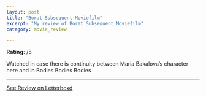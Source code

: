 ```yaml
---
layout: post
title: "Borat Subsequent Moviefilm"
excerpt: "My review of Borat Subsequent Moviefilm"
category: movie_review

---
```


**Rating:** /5

Watched in case there is continuity between Maria Bakalova’s character here and in Bodies Bodies Bodies

<hr>

[See Review on Letterboxd](https://boxd.it/397r07)
